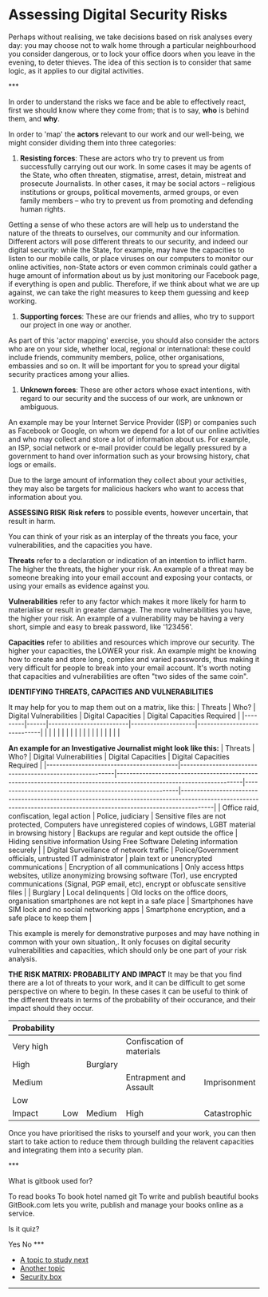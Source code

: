 # Assessing Digital Security Risks
<p>Perhaps without realising, we take decisions based on risk analyses every day: you may choose not to walk home through a particular neighbourhood you consider dangerous, or to lock your office doors when you leave in the evening, to deter thieves. 
The idea of this section is to consider that same logic, as it applies to our digital activities.</p>

***<p>In order to understand the risks we face and be able to effectively react, first we should know where they come from; that is to say, <strong>who</strong> is behind them, and <strong>why</strong>.</p>
<p>In order to &#39;map&#39; the <strong>actors</strong> relevant to our work and our well-being, we might consider dividing them into three categories:
<!--more--></p>
<ol>
<li><strong>Resisting forces</strong>: These are actors who try to prevent us from successfully carrying out our work. 
In some cases it may be agents of the State, who often threaten, stigmatise, arrest, detain, mistreat and prosecute Journalists. In other cases, it may be social actors – religious institutions or groups, political movements, armed groups, or even family members – who try to prevent us from promoting and defending human rights.</li>
</ol>
<!--more-->
<p>Getting a sense of who these actors are will help us to understand the nature of the threats to ourselves, our community and our information. Different actors will pose different threats to our security, and indeed our digital security: while the State, for example, may have the capacities to listen to our mobile calls, or place viruses on our computers to monitor our online activities, non-State actors or even common criminals could gather a huge amount of information about us by just monitoring our Facebook page, if everything is open and public. Therefore, if we think about what we are up against, we can take the right measures to keep them guessing and keep working.</p>
<!--more-->
<ol>
<li><strong>Supporting forces</strong>: These are our friends and allies, who try to support our project in one way or another.</li>
</ol>
<p>As part of this &#39;actor mapping&#39; exercise, you should also consider the actors who are on your side, whether local, regional or international: these could include friends, community members, police, other organisations, embassies and so on. It will be important for you to spread your digital security practices among your allies.</p>
<!--more-->
<ol>
<li><strong>Unknown forces</strong>: These are other actors whose exact intentions, with regard to our security and the success of our work, are unknown or ambiguous.</li>
</ol>
<p>An example may be your Internet Service Provider (ISP) or companies such as Facebook or Google, on whom we depend for a lot of our online activities and who may collect and store a lot of information about us. For example, an ISP, social network or e-mail provider could be legally pressured by a government to hand over information such as your browsing history, chat logs or emails. </p>
<!--more-->
<p>Due to the large amount of information they collect about your activities, they may also be targets for malicious hackers who want to access that information about you.</p>
<!--more-->
<p><strong>ASSESSING RISK</strong>
<strong>Risk refers</strong> to possible events, however uncertain, that result in harm.</p>
<p>You can think of your risk as an interplay of the threats you face, your vulnerabilities, and the capacities you have.</p>
<!--more-->
<p><strong>Threats</strong> refer to a declaration or indication of an intention to inflict harm. 
The higher the threats, the higher your risk.
An example of a threat may be someone breaking into your email account and exposing your contacts, or using your emails as evidence against you.</p>
<!--more-->
<p><strong>Vulnerabilities</strong> refer to any factor which makes it more likely for harm to materialise or result in greater damage. The more vulnerabilities you have, the higher your risk. An example of a vulnerability may be having a very short, simple and easy to break password, like &#39;123456&#39;.</p>
<!--more-->
<p><strong>Capacities</strong> refer to abilities and resources which improve our security. The higher your capacities, the LOWER your risk. An example might be knowing how to create and store long, complex and varied passwords, thus making it very difficult for people to break into your email account.
It&#39;s worth noting that capacities and vulnerabilities are often &quot;two sides of the same coin&quot;.</p>
<!--more-->
<p><strong>IDENTIFYING THREATS, CAPACITIES AND VULNERABILITIES</strong></p>
<p>It may help for you to map them out on a matrix, like this:
| Threats | Who? | Digital Vulnerabilities | Digital Capacities | Digital Capacities Required |
|---------|------|-------------------------|--------------------|-----------------------------|
|         |      |                         |                    |                             |
|         |      |                         |                    |                             |
|         |      |                         |                    |                             |</p>
<!--more-->
<p><strong>An example for an Investigative Journalist might look like this:</strong>
|                 Threats                 |                           Who?                          |                                               Digital Vulnerabilities                                               |                    Digital Capacities                   |                                                                     Digital Capacities Required                                                                      |
|-----------------------------------------|---------------------------------------------------------|---------------------------------------------------------------------------------------------------------------------|---------------------------------------------------------|----------------------------------------------------------------------------------------------------------------------------------------------------------------------|
| Office raid, confiscation, legal action | Police, judiciary                                       | Sensitive files are not protected, Computers have unregistered copies of windows, LGBT material in browsing history | Backups are regular and kept outside the office         | Hiding sensitive information Using Free Software Deleting information securely                                                                                       |
| Digital Surveillance of network traffic | Police/Government officials, untrusted IT administrator | plain text or unencrypted communications                                                                            | Encryption of all communications                        | Only access https websites, utilize anonymizing browsing software (Tor), use encrypted communications (Signal, PGP email, etc), encrypt or obfuscate sensitive files |
| Burglary                                | Local delinquents                                       | Old locks on the office doors, organisation smartphones are not kept in a safe place                                | Smartphones have SIM lock and no social networking apps | Smartphone encryption, and a safe place to keep them                                                                                                                                                                     |</p>
<p>This example is merely for demonstrative purposes and may have nothing in common with your own situation,. It only focuses on digital security vulnerabilities and capacities, which should only be one part of your risk analysis.</p>
<!--more-->
<p><strong>THE RISK MATRIX: PROBABILITY AND IMPACT</strong>
It may be that you find there are a lot of threats to your work, and it can be difficult to get some perspective on where to begin. In these cases it can be useful to think of the different threats in terms of the probability of their occurance, and their impact should they occur.</p>
<!--more-->
<table>
<thead>
<tr>
<th>Probability</th>
<th></th>
<th></th>
<th></th>
<th></th>
</tr>
</thead>
<tbody>
<tr>
<td>Very high</td>
<td></td>
<td></td>
<td>Confiscation of materials</td>
<td></td>
</tr>
<tr>
<td>High</td>
<td></td>
<td>Burglary</td>
<td></td>
<td></td>
</tr>
<tr>
<td>Medium</td>
<td></td>
<td></td>
<td>Entrapment and Assault</td>
<td>Imprisonment</td>
</tr>
<tr>
<td>Low</td>
<td></td>
<td></td>
<td></td>
<td></td>
</tr>
<tr>
<td>Impact</td>
<td>Low</td>
<td>Medium</td>
<td>High</td>
<td>Catastrophic</td>
</tr>
</tbody>
</table>
<!--more-->
<p>Once you have prioritised the risks to yourself and your work, you can then start to take action to reduce them through building the relavent capacities and integrating them into a security plan.</p>

***<quiz name="Gitbook Quiz">
    <question multiple>
        <p>What is gitbook used for?</p>
        <answer correct>To read books</answer>
        <answer>To book hotel named git</answer>
        <answer correct>To write and publish beautiful books</answer>
        <explanation>GitBook.com lets you write, publish and manage your books online as a service.</explanation>
    </question>
    <question>
        <p>Is it quiz?</p>
        <answer correct>Yes</answer>
        <answer>No</answer>
    </question>
</quiz>
***<ul>
<li><a href="en/topics/_topic/_unit/index.md">A topic to study next</a></li>
<li><a href="en/topics/_topic/_unit/index.md">Another topic</a></li>
<li><a href="https://securityinabox.org/en/lgbti-africa/security-risk" title="Security box reference">Security box</a></li>
</ul>

***